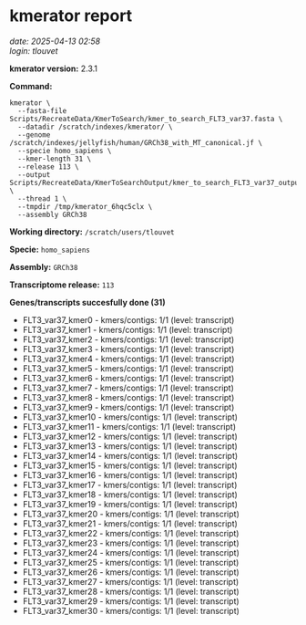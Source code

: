 # kmerator report
*date: 2025-04-13 02:58*  
*login: tlouvet*

**kmerator version:** 2.3.1

**Command:**

```
kmerator \
  --fasta-file Scripts/RecreateData/KmerToSearch/kmer_to_search_FLT3_var37.fasta \
  --datadir /scratch/indexes/kmerator/ \
  --genome /scratch/indexes/jellyfish/human/GRCh38_with_MT_canonical.jf \
  --specie homo_sapiens \
  --kmer-length 31 \
  --release 113 \
  --output Scripts/RecreateData/KmerToSearchOutput/kmer_to_search_FLT3_var37_output \
  --thread 1 \
  --tmpdir /tmp/kmerator_6hqc5clx \
  --assembly GRCh38
```

**Working directory:** `/scratch/users/tlouvet`

**Specie:** `homo_sapiens`

**Assembly:** `GRCh38`

**Transcriptome release:** `113`

**Genes/transcripts succesfully done (31)**

- FLT3_var37_kmer0 - kmers/contigs: 1/1 (level: transcript)
- FLT3_var37_kmer1 - kmers/contigs: 1/1 (level: transcript)
- FLT3_var37_kmer2 - kmers/contigs: 1/1 (level: transcript)
- FLT3_var37_kmer3 - kmers/contigs: 1/1 (level: transcript)
- FLT3_var37_kmer4 - kmers/contigs: 1/1 (level: transcript)
- FLT3_var37_kmer5 - kmers/contigs: 1/1 (level: transcript)
- FLT3_var37_kmer6 - kmers/contigs: 1/1 (level: transcript)
- FLT3_var37_kmer7 - kmers/contigs: 1/1 (level: transcript)
- FLT3_var37_kmer8 - kmers/contigs: 1/1 (level: transcript)
- FLT3_var37_kmer9 - kmers/contigs: 1/1 (level: transcript)
- FLT3_var37_kmer10 - kmers/contigs: 1/1 (level: transcript)
- FLT3_var37_kmer11 - kmers/contigs: 1/1 (level: transcript)
- FLT3_var37_kmer12 - kmers/contigs: 1/1 (level: transcript)
- FLT3_var37_kmer13 - kmers/contigs: 1/1 (level: transcript)
- FLT3_var37_kmer14 - kmers/contigs: 1/1 (level: transcript)
- FLT3_var37_kmer15 - kmers/contigs: 1/1 (level: transcript)
- FLT3_var37_kmer16 - kmers/contigs: 1/1 (level: transcript)
- FLT3_var37_kmer17 - kmers/contigs: 1/1 (level: transcript)
- FLT3_var37_kmer18 - kmers/contigs: 1/1 (level: transcript)
- FLT3_var37_kmer19 - kmers/contigs: 1/1 (level: transcript)
- FLT3_var37_kmer20 - kmers/contigs: 1/1 (level: transcript)
- FLT3_var37_kmer21 - kmers/contigs: 1/1 (level: transcript)
- FLT3_var37_kmer22 - kmers/contigs: 1/1 (level: transcript)
- FLT3_var37_kmer23 - kmers/contigs: 1/1 (level: transcript)
- FLT3_var37_kmer24 - kmers/contigs: 1/1 (level: transcript)
- FLT3_var37_kmer25 - kmers/contigs: 1/1 (level: transcript)
- FLT3_var37_kmer26 - kmers/contigs: 1/1 (level: transcript)
- FLT3_var37_kmer27 - kmers/contigs: 1/1 (level: transcript)
- FLT3_var37_kmer28 - kmers/contigs: 1/1 (level: transcript)
- FLT3_var37_kmer29 - kmers/contigs: 1/1 (level: transcript)
- FLT3_var37_kmer30 - kmers/contigs: 1/1 (level: transcript)
